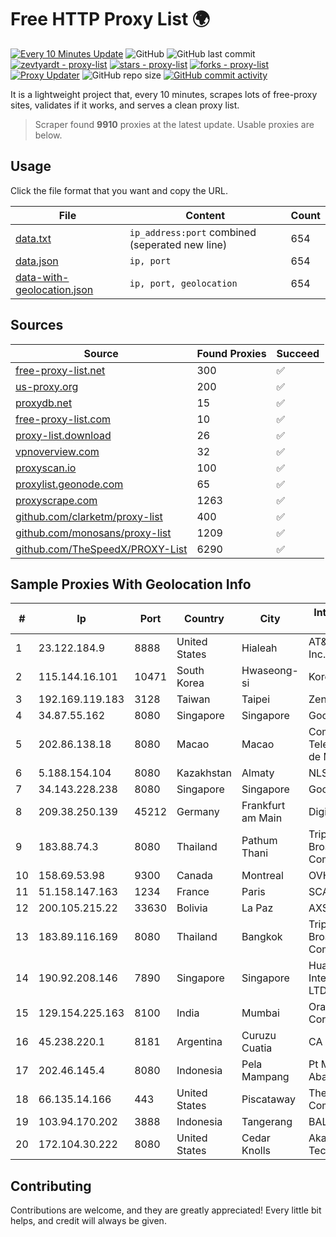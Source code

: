 
# Free HTTP Proxy List 🌍

[![Every 10 Minutes Update](https://github.com/mertguvencli/http-proxy-list/actions/workflows/main.yml/badge.svg?branch=main)](https://github.com/mertguvencli/http-proxy-list/actions/workflows/main.yml)
![GitHub](https://img.shields.io/github/license/mertguvencli/http-proxy-list)
![GitHub last commit](https://img.shields.io/github/last-commit/mertguvencli/http-proxy-list)
[![zevtyardt - proxy-list](https://img.shields.io/static/v1?label=zevtyardt&message=proxy-list&color=blue&logo=github)](https://github.com/zevtyardt/proxy-list "Go to GitHub repo")
[![stars - proxy-list](https://img.shields.io/github/stars/zevtyardt/proxy-list?style=social)](https://github.com/zevtyardt/proxy-list)
[![forks - proxy-list](https://img.shields.io/github/forks/zevtyardt/proxy-list?style=social)](https://github.com/zevtyardt/proxy-list)
[![Proxy Updater](https://github.com/zevtyardt/proxy-list/workflows/Proxy%20Updater/badge.svg)](https://github.com/zevtyardt/proxy-list/actions?query=workflow:"Proxy+Updater")
![GitHub repo size](https://img.shields.io/github/repo-size/zevtyardt/proxy-list)
[![GitHub commit activity](https://img.shields.io/github/commit-activity/m/zevtyardt/proxy-list?logo=commits)](https://github.com/zevtyardt/proxy-list/commits/main)

It is a lightweight project that, every 10 minutes, scrapes lots of free-proxy sites, validates if it works, and serves a clean proxy list.

> Scraper found **9910** proxies at the latest update. Usable proxies are below.

## Usage

Click the file format that you want and copy the URL.

|File|Content|Count|
|----|-------|-----|
|[data.txt](https://raw.githubusercontent.com/mertguvencli/http-proxy-list/main/proxy-list/data.txt)|`ip_address:port` combined (seperated new line)|654|
|[data.json](https://raw.githubusercontent.com/mertguvencli/http-proxy-list/main/proxy-list/data.json)|`ip, port`|654|
|[data-with-geolocation.json](https://raw.githubusercontent.com/mertguvencli/http-proxy-list/main/proxy-list/data-with-geolocation.json)|`ip, port, geolocation`|654|

## Sources

|Source|Found Proxies|Succeed|
|------|-------------|-------|
|[free-proxy-list.net](https://free-proxy-list.net)|300|✅|
|[us-proxy.org](https://www.us-proxy.org)|200|✅|
|[proxydb.net](http://proxydb.net)|15|✅|
|[free-proxy-list.com](https://free-proxy-list.com/?page=&port=&type%5B%5D=http&type%5B%5D=https&up_time=0&search=Search)|10|✅|
|[proxy-list.download](https://www.proxy-list.download/HTTP)|26|✅|
|[vpnoverview.com](https://vpnoverview.com/privacy/anonymous-browsing/free-proxy-servers)|32|✅|
|[proxyscan.io](https://www.proxyscan.io)|100|✅|
|[proxylist.geonode.com](https://proxylist.geonode.com/api/proxy-list?limit=300&page=1&sort_by=lastChecked&sort_type=desc&protocols=http,https)|65|✅|
|[proxyscrape.com](https://api.proxyscrape.com/v2/?request=displayproxies&protocol=http&timeout=10000&country=all&ssl=all&anonymity=all)|1263|✅|
|[github.com/clarketm/proxy-list](https://raw.githubusercontent.com/clarketm/proxy-list/master/proxy-list-raw.txt)|400|✅|
|[github.com/monosans/proxy-list](https://raw.githubusercontent.com/monosans/proxy-list/main/proxies/http.txt)|1209|✅|
|[github.com/TheSpeedX/PROXY-List](https://raw.githubusercontent.com/TheSpeedX/PROXY-List/master/http.txt)|6290|✅|


## Sample Proxies With Geolocation Info

|#|Ip|Port|Country|City|Internet Service Provider|
|-|--|----|-------|----|-------------------------|
|1|23.122.184.9|8888|United States|Hialeah|AT&T Services, Inc.|
|2|115.144.16.101|10471|South Korea|Hwaseong-si|Korea Telecom|
|3|192.169.119.183|3128|Taiwan|Taipei|Zenlayer Inc|
|4|34.87.55.162|8080|Singapore|Singapore|Google LLC|
|5|202.86.138.18|8080|Macao|Macao|Companhia de Telecomunicacoes de Macau|
|6|5.188.154.104|8080|Kazakhstan|Almaty|NLS|
|7|34.143.228.238|8080|Singapore|Singapore|Google LLC|
|8|209.38.250.139|45212|Germany|Frankfurt am Main|DigitalOcean, LLC|
|9|183.88.74.3|8080|Thailand|Pathum Thani|Triple T Broadband Public Company Limited|
|10|158.69.53.98|9300|Canada|Montreal|OVH SAS|
|11|51.158.147.163|1234|France|Paris|SCALEWAY|
|12|200.105.215.22|33630|Bolivia|La Paz|AXS Bolivia S. A.|
|13|183.89.116.169|8080|Thailand|Bangkok|Triple T Broadband Public Company Limited|
|14|190.92.208.146|7890|Singapore|Singapore|Huawei International Pte. LTD|
|15|129.154.225.163|8100|India|Mumbai|Oracle Corporation|
|16|45.238.220.1|8181|Argentina|Curuzu Cuatia|CA VI CU SRL|
|17|202.46.145.4|8080|Indonesia|Pela Mampang|Pt Mithaharum Abadi|
|18|66.135.14.166|443|United States|Piscataway|The Constant Company, LLC|
|19|103.94.170.202|3888|Indonesia|Tangerang|BALIFIBERNET|
|20|172.104.30.222|8080|United States|Cedar Knolls|Akamai Technologies|



## Contributing

Contributions are welcome, and they are greatly appreciated! Every
little bit helps, and credit will always be given.

